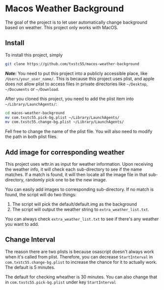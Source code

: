 # Macos Weather Background

The goal of the project is to let user automatically change background based on weather. This project only works with MacOS.

## Install
To install this project, simply

```bash
git clone https://github.com/txstc55/macos-weather-background
```

**_Note_:** You need to put this project into a publicly accessible place, like `/Users/your_user_name/`. This is because this project uses plist, and apple does not allow plist to access files in private directories like `~/Desktop`, `~/Documents` or `~/Download`.

After you cloned this project, you need to add the plist item into `~/Library/LaunchAgents/`:

```bash
cd macos-weather-background
mv com.txstc55.pick-bg.plist ~/Library/LaunchAgents/
mv com.txstc55.change-bg.plist ~/Library/LaunchAgents/
```

Fell free to change the name of the plist file. You will also need to modify the path in both plist files.

## Add image for corresponding weather

This project uses wttr.in as input for weather information. Upon receiving the weather info, it will check each sub-directory to see if the name matches. If a match is found, it will then locate all the image file in that sub-directory, randomly pick one to be the new image.

You can easily add images to corresponding sub-directory. If no match is found, the script will do two things:

1. The script will pick the default/default.img as the background
2. The script will output the weather string to `extra_weather_list.txt`.

You can always check `extra_weather_list.txt` to see if there's any weather you want to add.

## Change Interval
The reason there are two plists is because osascript doesn't always work when it's called from plist. Therefore, you can decrease `StartInterval` in `com.txstc55.change-bg.plist` to increase the chance for it to actually work. The default is 5 minutes.

The default for checking wheather is 30 minutes. You can also change that in `com.txstc55.pick-bg.plist` under key `StartInterval`
